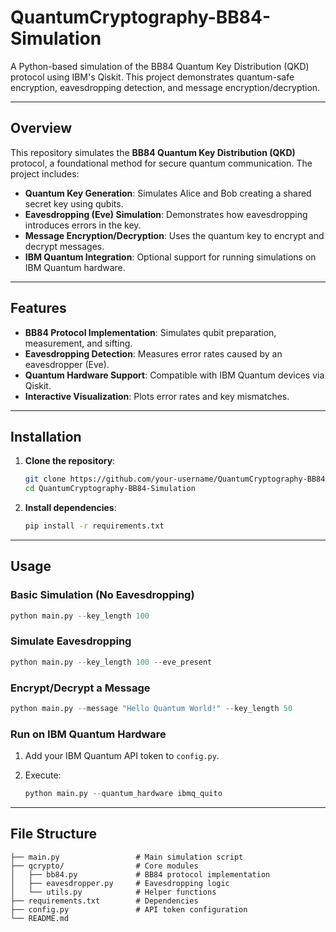 # QuantumCryptography-BB84-Simulation 

A Python-based simulation of the BB84 Quantum Key Distribution (QKD) protocol using IBM's Qiskit. This project demonstrates quantum-safe encryption, eavesdropping detection, and message encryption/decryption.

---

## Overview
This repository simulates the **BB84 Quantum Key Distribution (QKD)** protocol, a foundational method for secure quantum communication. The project includes:
- **Quantum Key Generation**: Simulates Alice and Bob creating a shared secret key using qubits.
- **Eavesdropping (Eve) Simulation**: Demonstrates how eavesdropping introduces errors in the key.
- **Message Encryption/Decryption**: Uses the quantum key to encrypt and decrypt messages.
- **IBM Quantum Integration**: Optional support for running simulations on IBM Quantum hardware.

---

## Features
- **BB84 Protocol Implementation**: Simulates qubit preparation, measurement, and sifting.
- **Eavesdropping Detection**: Measures error rates caused by an eavesdropper (Eve).
- **Quantum Hardware Support**: Compatible with IBM Quantum devices via Qiskit.
- **Interactive Visualization**: Plots error rates and key mismatches.

---

## Installation
1. **Clone the repository**:
   
   ```bash
   git clone https://github.com/your-username/QuantumCryptography-BB84-Simulation.git
   cd QuantumCryptography-BB84-Simulation
   ```

2. **Install dependencies**:
   
   ```bash
   pip install -r requirements.txt
   ```

---

## Usage

### Basic Simulation (No Eavesdropping)

```python
python main.py --key_length 100
```

### Simulate Eavesdropping

```python
python main.py --key_length 100 --eve_present
```

### Encrypt/Decrypt a Message

```python
python main.py --message "Hello Quantum World!" --key_length 50
```

### Run on IBM Quantum Hardware
1. Add your IBM Quantum API token to `config.py`.
2. Execute:
   
   ```python
   python main.py --quantum_hardware ibmq_quito
   ```

---

## File Structure
```
├── main.py                 # Main simulation script
├── qcrypto/                # Core modules
│   ├── bb84.py             # BB84 protocol implementation
│   ├── eavesdropper.py     # Eavesdropping logic
│   └── utils.py            # Helper functions
├── requirements.txt        # Dependencies
├── config.py               # API token configuration
└── README.md
```
